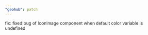 ```yaml
---
"geohub": patch
---
```


fix: fixed bug of IconImage component when default color variable is undefined
